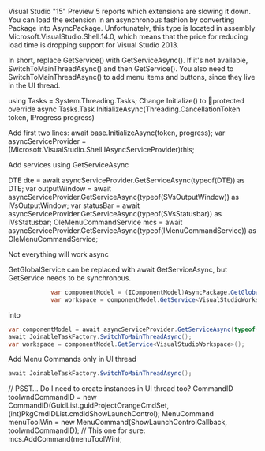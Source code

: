 Visual Studio "15" Preview 5 reports which extensions are slowing it down. 
You can load the extension in an asynchronous fashion by converting Package into AsyncPackage. Unfortunately, this type is located in assembly Microsoft.VisualStudio.Shell.14.0, which means that the price for reducing load time is dropping support for Visual Studio 2013.

In short, replace GetService() with GetServiceAsync(). If it's not available, SwitchToMainThreadAsync() and then GetService(). You also need to SwitchToMainThreadAsync() to add menu items and buttons, since they live in the UI thread.


using Tasks = System.Threading.Tasks;
Change Initialize() to protected override async Tasks.Task InitializeAsync(Threading.CancellationToken token, IProgress<ServiceProgressData> progress)

Add first two lines:
            await base.InitializeAsync(token, progress);
            var asyncServiceProvider = (Microsoft.VisualStudio.Shell.IAsyncServiceProvider)this;

Add services using GetServiceAsync

DTE dte = await asyncServiceProvider.GetServiceAsync(typeof(DTE)) as DTE;
var outputWindow = await asyncServiceProvider.GetServiceAsync(typeof(SVsOutputWindow)) as IVsOutputWindow;
            var statusBar = await asyncServiceProvider.GetServiceAsync(typeof(SVsStatusbar)) as IVsStatusbar;
OleMenuCommandService mcs = await asyncServiceProvider.GetServiceAsync(typeof(IMenuCommandService)) as OleMenuCommandService;

Not everything will work async

GetGlobalService can be replaced with await GetServiceAsync, but GetService needs to be synchronous.
```csharp
            var componentModel = (IComponentModel)AsyncPackage.GetGlobalService(typeof(SComponentModel));
            var workspace = componentModel.GetService<VisualStudioWorkspace>();
```
into
```csharp
var componentModel = await asyncServiceProvider.GetServiceAsync(typeof(SComponentModel)) as IComponentModel;
await JoinableTaskFactory.SwitchToMainThreadAsync();
var workspace = componentModel.GetService<VisualStudioWorkspace>();
```

Add Menu Commands only in UI thread
```csharp
await JoinableTaskFactory.SwitchToMainThreadAsync();
```
// PSST… Do I need to create instances in UI thread too?
                CommandID toolwndCommandID = new CommandID(GuidList.guidProjectOrangeCmdSet, (int)PkgCmdIDList.cmdidShowLaunchControl);
                MenuCommand menuToolWin = new MenuCommand(ShowLaunchControlCallback, toolwndCommandID);
// This one for sure:
mcs.AddCommand(menuToolWin);
